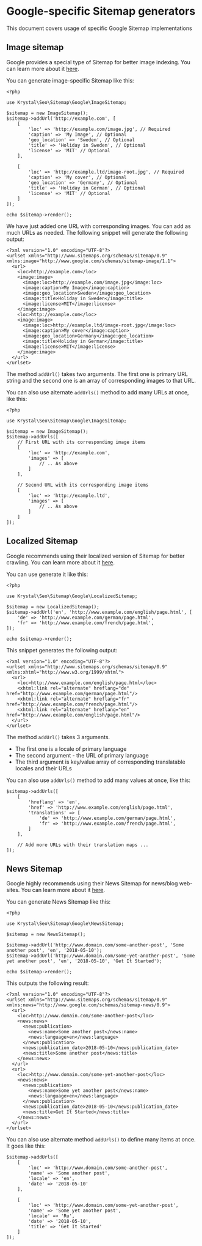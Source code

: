 
Google-specific Sitemap generators
==========
This document covers usage of specific Google Sitemap implementations

## Image sitemap

Google provides a special type of Sitemap for better image indexing. You can learn more about it [here](https://support.google.com/webmasters/answer/178636?hl=en&ref_topic=4581190).

You can generate image-specific Sitemap like this:

    <?php
    
    use Krystal\Seo\Sitemap\Google\ImageSitemap;
    
    $sitemap = new ImageSitemap();
    $sitemap->addUrl('http://example.com', [
        [
            'loc' => 'http://example.com/image.jpg', // Required
            'caption' => 'My Image', // Optional
            'geo_location' => 'Sweden', // Optional
            'title' => 'Holiday in Sweden', // Optional
            'license' => 'MIT' // Optional
        ],
        
        [
            'loc' => 'http://example.ltd/image-root.jpg', // Required
            'caption' => 'My cover', // Optional
            'geo_location' => 'Germany', // Optional
            'title' => 'Holiday in German', // Optional
            'license' => 'MIT' // Optional
        ]
    ]);
    
    echo $sitemap->render();
    
We have just added one URL with corresponding images. You can add as much URLs as needed.
The following snippet will generate the following output:

    <?xml version="1.0" encoding="UTF-8"?>
    <urlset xmlns="http://www.sitemaps.org/schemas/sitemap/0.9" xmlns:image="http://www.google.com/schemas/sitemap-image/1.1">
      <url>
        <loc>http://example.com</loc>
        <image:image>
          <image:loc>http://example.com/image.jpg</image:loc>
          <image:caption>My Image</image:caption>
          <image:geo_location>Sweden</image:geo_location>
          <image:title>Holiday in Sweden</image:title>
          <image:license>MIT</image:license>
        </image:image>
        <loc>http://example.com</loc>
        <image:image>
          <image:loc>http://example.ltd/image-root.jpg</image:loc>
          <image:caption>My cover</image:caption>
          <image:geo_location>Germany</image:geo_location>
          <image:title>Holiday in German</image:title>
          <image:license>MIT</image:license>
        </image:image>
      </url>
    </urlset>

The method `addUrl()` takes two arguments. The first one is primary URL string and the second one is an array of corresponding images to that URL.

You can also use alternate `addUrls()` method to add many URLs at once, like this:

    <?php
    
    use Krystal\Seo\Sitemap\Google\ImageSitemap;

    $sitemap = new ImageSitemap();
    $sitemap->addUrls([
        // First URL with its corresponding image items
        [
            'loc' => 'http://example.com',
            'images' => [
                // .. As above
            ]
        ],
        
        // Second URL with its corresponding image items
        [
            'loc' => 'http://example.ltd',
            'images' => [
                // .. As above
            ]
        ]
    ]);


## Localized Sitemap

Google recommends using their localized version of Sitemap for better crawling. You can learn more about it [here](https://support.google.com/webmasters/answer/189077#sitemap%29).

You can use generate it like this:

    <?php
    
    use Krystal\Seo\Sitemap\Google\LocalizedSitemap;
    
    $sitemap = new LocalizedSitemap();
    $sitemap->addUrl('en', 'http://www.example.com/english/page.html', [
        'de' => 'http://www.example.com/german/page.html',
        'fr' => 'http://www.example.com/french/page.html',
    ]);
    
    echo $sitemap->render();

This snippet generates the following output:

    <?xml version="1.0" encoding="UTF-8"?>
    <urlset xmlns="http://www.sitemaps.org/schemas/sitemap/0.9" xmlns:xhtml="http://www.w3.org/1999/xhtml">
      <url>
        <loc>http://www.example.com/english/page.html</loc>
        <xhtml:link rel="alternate" hreflang="de" href="http://www.example.com/german/page.html"/>
        <xhtml:link rel="alternate" hreflang="fr" href="http://www.example.com/french/page.html"/>
        <xhtml:link rel="alternate" hreflang="en" href="http://www.example.com/english/page.html"/>
      </url>
    </urlset>

The method `addUrl()` takes 3 arguments. 

 - The first one is a locale of primary language
 - The second argument - the URL of primary language
 - The third argument is key/value array of corresponding translatable locales and their URLs
 
You can also use `addUrls()` method to add many values at once, like this:

    $sitemap->addUrls([
        [
            'hreflang' => 'en',
            'href' => 'http://www.example.com/english/page.html',
            'translations' => [
                'de' => 'http://www.example.com/german/page.html',
                'fr' => 'http://www.example.com/french/page.html',
            ]
        ],
    
        // Add more URLs with their translation maps ...
    ]);


## News Sitemap

Google highly recommends using their News Sitemap for news/blog web-sites. You can learn more about it [here](https://support.google.com/webmasters/answer/9606710?hl=en&ref_topic=4581190).

You can generate News Sitemap like this:

    <?php
    
    use Krystal\Seo\Sitemap\Google\NewsSitemap;
    
    $sitemap = new NewsSitemap();
    
    $sitemap->addUrl('http://www.domain.com/some-another-post', 'Some another post', 'en', '2018-05-10');
    $sitemap->addUrl('http://www.domain.com/some-yet-another-post', 'Some yet another post', 'en', '2018-05-10', 'Get It Started');
    
    echo $sitemap->render();

This outputs the following result:

    <?xml version="1.0" encoding="UTF-8"?>
    <urlset xmlns="http://www.sitemaps.org/schemas/sitemap/0.9" xmlns:news="http://www.google.com/schemas/sitemap-news/0.9">
      <url>
        <loc>http://www.domain.com/some-another-post</loc>
        <news:news>
          <news:publication>
            <news:name>Some another post</news:name>
            <news:language>en</news:language>
          </news:publication>
          <news:publication_date>2018-05-10</news:publication_date>
          <news:title>Some another post</news:title>
        </news:news>
      </url>
      <url>
        <loc>http://www.domain.com/some-yet-another-post</loc>
        <news:news>
          <news:publication>
            <news:name>Some yet another post</news:name>
            <news:language>en</news:language>
          </news:publication>
          <news:publication_date>2018-05-10</news:publication_date>
          <news:title>Get It Started</news:title>
        </news:news>
      </url>
    </urlset>

You can also use alternate method `addUrls()` to define many items at once. It goes like this:

    $sitemap->addUrls([
        [
            'loc' => 'http://www.domain.com/some-another-post',
            'name' => 'Some another post',
            'locale' => 'en',
            'date' => '2018-05-10'
        ],
    
        [
            'loc' => 'http://www.domain.com/some-yet-another-post',
            'name' => 'Some yet another post',
            'locale' => 'Ru',
            'date' => '2018-05-10',
            'title' => 'Get It Started'
        ]
    ]);


